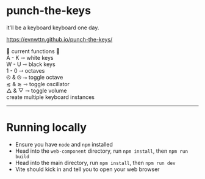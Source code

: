 # punch-the-keys
it'll be a keyboard keyboard one day. 

https://evnwttn.github.io/punch-the-keys/

🌴 current functions 🌴
   <br /> A - K &#8702; white keys
   <br />W - U &#8702; black keys
   <br />1 - 0 &#8702; octaves
   <br />&#10688; & &#10689; &#8702; toggle octave
   <br />&#8818; & &#8819; &#8702; toggle oscillator
   <br />&#9651; & &#9661; &#8702; toggle volume
   <br />create multiple keyboard instances

---

# Running locally

- Ensure you have `node` and `npm` installed
- Head into the `web-component` directory, run `npm install`, then `npm run build`
- Head into the main directory, run `npm install`, then `npm run dev`
- Vite should kick in and tell you to open your web browser
